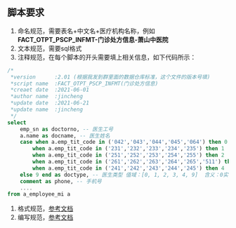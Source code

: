 ## 脚本要求
1. 命名规范，需要表名+中文名+医疗机构名称，例如**FACT_OTPT_PSCP_INFMT-门诊处方信息-萧山中医院**
2. 文本规范，需要sql格式
3. 注释规范，在每个脚本的开头需要填上相关信息，如下代码所示：
```sql
/*
 *version      :2.01 (根据我发到群里面的数据仓库标准，这个文件的版本号填)
 *script name  :FACT_OTPT_PSCP_INFMT(门诊处方信息)
 *creaet date  :2021-06-01
 *author name  :jincheng
 *update date  :2021-06-21
 *update name  :jincheng
 */
select 
    emp_sn as doctorno, -- 医生工号
    a.name as docname, -- 医生姓名 
    case when a.emp_tit_code in ('042','043','044','045','064') then 0
        when a.emp_tit_code in ('231','232','233','234','235') then 1
        when a.emp_tit_code in ('251','252','253','254','255') then 2
        when a.emp_tit_code in ('261','262','263','264','265','511') then 3
        when a.emp_tit_code in ('241','242','243','244','245') then 4
    else 9 end as doctype, -- 医生类型 值域：[0, 1, 2, 3, 4, 9]  含义：0实习医生,1医生,2护士,3医技4药剂,9其他  默认：默认1
    comment as phone, -- 手机号 
    ....
from a_employee_mi a
```
1. 格式规范，[参考文档](sql规范/sql格式规范.md)
2. 编写规范，[参考文档](sql规范/sql编写规范.md)